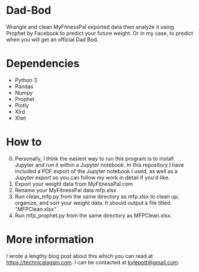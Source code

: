 # Dad-Bod
Wrangle and clean MyFitnessPal exported data then analyze it using Prophet by Facebook to predict your future weight.  Or in my case, to predict when you will get an official Dad Bod.

# Dependencies
* Python 3
* Pandas
* Numpy
* Prophet
* Plotly
* Xlrd
* Xlwt

# How to
0. Personally, I think the easiest way to run this program is to install Jupyter and run it within a Jupyter notebook.  In this repository I have included a PDF export of the Jupyter notebook I used, as well as a Jupyter export so you can follow my work in detail if you'd like. 
1. Export your weight data from MyFitnessPal.com
2. Rename your MyFitnessPal data mfp.xlsx
3. Run clean_mfp.py from the same directory as mfp.xlsx to clean up, organize, and sort your weight data. It should output a file titled "MFPClean.xlsx"
4. Run mfp_prophet.py from the same directory as MFPClean.xlsx.

# More information
I wrote a lengthy blog post about this which you can read at https://technicalagain.com.  I can be contacted at kylepott@gmail.com.
